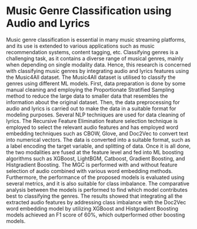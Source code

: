 # Music Genre Classification using Audio and Lyrics
Music genre classification is essential in many music streaming platforms, and its use is extended to various applications such as music recommendation systems, content tagging, etc. Classifying genres is a challenging task, as it contains a diverse range of musical genres, mainly when depending on single modality data. Hence, this research is concerned with classifying music genres by integrating audio and lyrics features using the Music4All dataset. The Music4All dataset is utilised to classify the genres using different ML models. First, data preparation is done by some manual cleaning and employing the Proportionate Stratified Sampling method to reduce the large data to smaller data that resembles the information about the original dataset. Then, the data preprocessing for audio and lyrics is carried out to make the data in a suitable format for modeling purposes. Several NLP techniques are used for data cleaning of lyrics. The Recursive Feature Elimination feature selection technique is employed to select the relevant audio features and has employed word embedding techniques such as CBOW, Glove, and Doc2Vec to convert text into numerical vectors. The data is converted into a suitable format, such as a label encoding the target variable, and splitting of data. Once it is all done, the two modalities are fused at the feature level and fed into ML boosting algorithms such as XGBoost, LightBGM, Catboost, Gradient Boosting, and Histgradient Boosting. The MGC is performed with and without feature selection of audio combined with various word embedding methods. Furthermore, the performance of the proposed models is evaluated using several metrics, and it is also suitable for class imbalance. The comparative analysis between the models is performed to find which model contributes best to classifying the genres. The results showed that integrating all the extracted audio features by addressing class imbalance with the Doc2Vec word embedding model by utilizing XGBoost and Histgradient Boosting models achieved an F1 score of 60%, which outperformed other boosting models.
